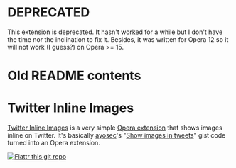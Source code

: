 DEPRECATED
==========

This extension is deprecated. It hasn't worked for a while but I don't have the time nor the inclination to fix it.
Besides, it was written for Opera 12 so it will not work (I guess?) on Opera >= 15.











Old README contents
===================
Twitter Inline Images
=====================

[Twitter Inline Images](https://addons.opera.com/addons/extensions/details/twitter-inline-images/)
is a very simple
[Opera extension](https://addons.opera.com/addons/extensions/) that
shows images inline on Twitter. It's basically
[ayosec](https://github.com/ayosec)'s
"[Show images in tweets](https://gist.github.com/1073923)" gist code
turned into an Opera extension.

[![Flattr this git repo](http://api.flattr.com/button/flattr-badge-large.png)](https://flattr.com/thing/383871/Twitter-Inline-Images-Opera-extension)

